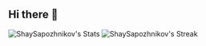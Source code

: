 ## Hi there 👋

<!--
**ShaySapozhnikov/ShaySapozhnikov** is a ✨ _special_ ✨ repository because its `README.md` (this file) appears on your GitHub profile.

Here are some ideas to get you started:

- 🔭 I’m currently working on ...
- 🌱 I’m currently learning ...
- 👯 I’m looking to collaborate on ...
- 🤔 I’m looking for help with ...
- 💬 Ask me about ...
- 📫 How to reach me: ...
- 😄 Pronouns: ...
- ⚡ Fun fact: ...
-->


![ShaySapozhnikov's Stats](https://github-readme-stats.vercel.app/api?username=ShaySapozhnikov&theme=vue-dark&show_icons=true&hide_border=true&count_private=true)
![ShaySapozhnikov's Streak](https://github-readme-streak-stats.herokuapp.com/?user=ShaySapozhnikov&theme=vue-dark&hide_border=true)
